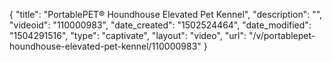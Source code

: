 {
    "title": "PortablePET&reg; Houndhouse Elevated Pet Kennel",
    "description": "",
    "videoid": "110000983",
    "date_created": "1502524464",
    "date_modified": "1504291516",
    "type": "captivate",
    "layout": "video",
    "url": "\/v\/portablepet-houndhouse-elevated-pet-kennel\/110000983"
}